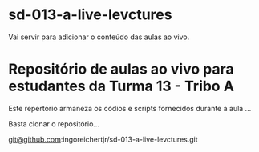 # sd-013-a-live-levctures
Vai servir para adicionar o conteúdo das aulas ao vivo. 

# Repositório de aulas ao vivo para estudantes da Turma 13 - Tribo A

Este repertório armaneza os códios e scripts fornecidos durante a aula ...

Basta clonar o repositório...

git@github.com:ingoreichertjr/sd-013-a-live-levctures.git
